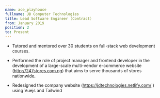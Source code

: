 ```yaml
---
name: ace_playhouse
fullname: JD Computer Technologies
title: Lead Software Engineer (Contract)
from: January 2019
position: 2
to: Present
---
```


- Tutored and mentored over 30 students on full-stack web development courses.

- Performed the role of project manager and frontend developer in the development of a large-scale multi-vendor e-commerce website (http://247stores.com.ng) that aims to serve thousands of stores nationwide.

- Redesigned the company website (https://jdtechnologies.netlify.com/ ) using Vuejs and Tailwind
